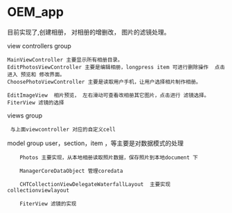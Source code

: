 OEM_app
=======
目前实现了,创建相册， 对相册的增删改， 图片的滤镜处理。

view controllers group

    MainViewController 主要显示所有相册目录。 
    EditPhotosViewController 主要是编辑相册，longpress item 可进行删除操作  点击进入 预览和 修改界面。
    ChoosePhotoViewController 主要是读取用户手机，让用户选择相片制作相册。

    EditImageView  相片预览， 左右滑动可查看改相册其它图片，点击进行 滤镜选择。
    FiterView 滤镜的选择


views group 

     与上面viewcontroller 对应的自定义cell


model group 
        user，section，item ，等主要是对数据模式的处理

        Photos 主要实现，从本地相册读取照片数据，保存照片到本地document 下
         
        ManagerCoreDataObject 管理coredata

        CHTCollectionViewDelegateWaterfallLayout  主要实现 collectionviewlayout  

        FiterView 滤镜的实现